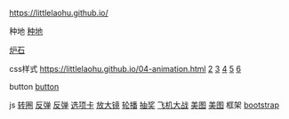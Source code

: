 https://littlelaohu.github.io/

种地 <a href="https://littlelaohu.github.io/gengzhong/zhongcai.html" target="_blank">种地</a>

<a href="https://littlelaohu.github.io/lushi/lushi.html" target="_blank">炉石</a>

css样式 <a href="https://littlelaohu.github.io/04-animation.html" target="_blank">https://littlelaohu.github.io/04-animation.html</a>
        <a href="https://littlelaohu.github.io/CSS3-xuanze.html" target="_blank">2</a>
        <a href="https://littlelaohu.github.io/04-animation.html" target="_blank">3</a>
        <a href="https://littlelaohu.github.io/transition.html" target="_blank">4</a>
        <a href="https://littlelaohu.github.io/css3-3dxuanzhuan/index.html" target="_blank">5</a>
        <a href="https://littlelaohu.github.io/05-transform-box.html" target="_blank">6</a>

button  <a href="https://littlelaohu.github.io/04-chart-less/chart.html" target="_blank">button</a>

js      <a href="https://littlelaohu.github.io/zhuanquan.html" target="_blank">转圈</a>
        <a href="https://littlelaohu.github.io/fantan01.html" target="_blank">反弹</a>
        <a href="https://littlelaohu.github.io/fantan02.html" target="_blank">反弹</a>
        <a href="https://littlelaohu.github.io/xuanxiangka.html" target="_blank">选项卡</a>
        <a href="https://littlelaohu.github.io/fangdajing.html" target="_blank">放大镜</a>
        <a href="https://littlelaohu.github.io/luobo/xxx.html" target="_blank">轮播</a>
    <a href="https://littlelaohu.github.io/choujiang/choujiang.html" target="_blank">抽奖</a>
      <a href="https://littlelaohu.github.io/God/God.html" target="_blank">飞机大战</a>
        <a href="https://littlelaohu.github.io/js-meitu.html" target="_blank">美图</a>
        <a href="https://littlelaohu.github.io/jq-meitu.html" target="_blank">美图</a>
框架    <a href="https://littlelaohu.github.io/03-zhongdi/zhongdi.html" target="_blank">bootstrap</a>
        